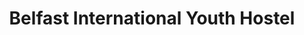 ---
title: "Belfast International Youth Hostel"
address: "22-32, Donegall Rd, Belfast, Co. Antrim BT12 5JN"
tel: "028 9031 5435"
county: "Antrim"
category: "Hostels"
type: "Content"
lat: "54.589416"
lng: "-5.935089"
---
